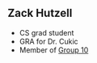 ## Zack Hutzell ##

  * CS grad student
  * GRA for Dr. Cukic
  * Member of [Group 10](http://code.google.com/p/ourmine/wiki/GroupTen)